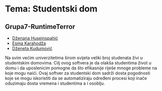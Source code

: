 # Tema: Studentski dom
## Grupa7-RuntimeTerror

* [Dženana Huseinspahić](https://github.com/dzhuseinspahic)
* [Esma Karahodža](https://github.com/ekarahodza1)
* [Dženeta Kudumović](https://github.com/dkudumovic1)

Na svim većim univerzitetima širom svijeta veliki broj studenata živi u studentskim domovima. Cilj ovog softvera je da olakša studentima život u domu i da uposlenicim pomogne da što efikasnije riješe mnoge probleme na koje mogu naići. Ovaj softver za studentski dom sadrži dosta pogodnosti koje se mogu iskoristiti da se automatiziraju određeni procesi koji inače oduzimaju dosta vremena i studentima a i osoblju.

